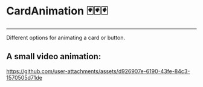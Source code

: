 # CardAnimation 🃏🃏🃏
-----------------
Different options for animating a card or button.


A small video animation:
-----------------

https://github.com/user-attachments/assets/d926907e-6190-43fe-84c3-1570505d71de




